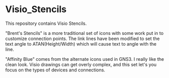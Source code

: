# Visio_Stencils

This repository contains Visio Stencils.  

"Brent's Stencils" is a more traditional set of icons with some work put in to customize connection points.  The link lines have been modified to set the text angle to ATAN(Height/Width) which will cause text to angle with the line.

"Affinity Blue" comes from the alternate icons used in GNS3.  I really like the clean look.  Visio drawings can get overly complex, and this set let's you focus on the types of devices and connections.
